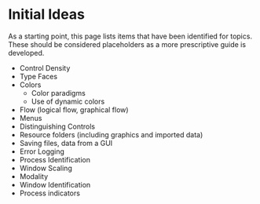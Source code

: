 # Initial Ideas  

As a starting point, this page lists items that have been identified for topics. These should be considered placeholders as a more prescriptive guide is developed.

- Control Density
- Type Faces
- Colors
  - Color paradigms
  - Use of dynamic colors
- Flow (logical flow, graphical flow)
- Menus
- Distinguishing Controls
- Resource folders (including graphics and imported data)
- Saving files, data from a GUI
- Error Logging
- Process Identification
- Window Scaling
- Modality
- Window Identification
- Process indicators